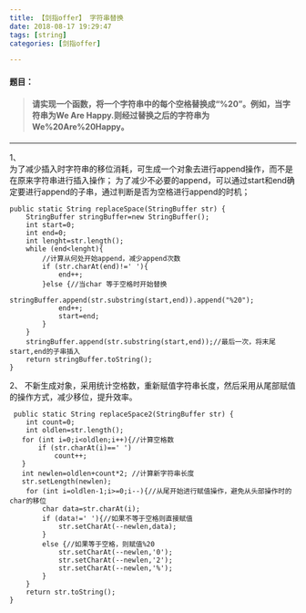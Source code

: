 ```yaml
---
title: 【剑指offer】 字符串替换
date: 2018-08-17 19:29:47
tags: [string]
categories: [剑指offer]   

---
```


####  题目：
> ####  请实现一个函数，将一个字符串中的每个空格替换成“%20”。例如，当字符串为We Are Happy.则经过替换之后的字符串为We%20Are%20Happy。

------
1、     
     为了减少插入时字符串的移位消耗，可生成一个对象去进行append操作，而不是在原来字符串进行插入操作；
      为了减少不必要的append，可以通过start和end确定要进行append的子串，通过判断是否为空格进行append的时机；
    

    public static String replaceSpace(StringBuffer str) {
        StringBuffer stringBuffer=new StringBuffer();
        int start=0;
        int end=0;
        int lenght=str.length();
        while (end<lenght){
            //计算从何处开始append，减少append次数
            if (str.charAt(end)!=' '){
                end++;
            }else {//当char 等于空格时开始替换
                stringBuffer.append(str.substring(start,end)).append("%20");
                end++;
                start=end;
            }
        }
        stringBuffer.append(str.substring(start,end));//最后一次，将末尾start,end的子串插入
        return stringBuffer.toString();
    }


2、 不新生成对象，采用统计空格数，重新赋值字符串长度，然后采用从尾部赋值的操作方式，减少移位，提升效率。

     public static String replaceSpace2(StringBuffer str) {
        int count=0;
        int oldlen=str.length();
       for (int i=0;i<oldlen;i++){//计算空格数
           if (str.charAt(i)==' ')
               count++;
       }
       int newlen=oldlen+count*2; //计算新字符串长度
       str.setLength(newlen);
        for (int i=oldlen-1;i>=0;i--){//从尾开始进行赋值操作，避免从头部操作时的char的移位
            char data=str.charAt(i);
            if (data!=' '){//如果不等于空格则直接赋值
                str.setCharAt(--newlen,data);
            }
            else {//如果等于空格，则赋值%20
                str.setCharAt(--newlen,'0');
                str.setCharAt(--newlen,'2');
                str.setCharAt(--newlen,'%');
            }
        }
        return str.toString();
    }
